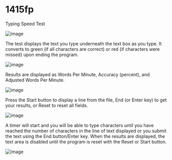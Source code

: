 # 1415fp

Typing Speed Test

![image](https://user-images.githubusercontent.com/117933370/206912038-93d56412-5c6e-40da-83c0-1c5328e8a664.png)

The test displays the text you type underneath the text box as you type. It converts to green (if all characters are correct)
or red (if characters were missed) upon ending the program.

![image](https://user-images.githubusercontent.com/117933370/206911860-80405512-d980-442c-b982-abecb45b0671.png)

Results are displayed as Words Per Minute, Accuracy (percent), and Adjusted Words Per Minute.

![image](https://user-images.githubusercontent.com/117933370/206911838-477d05c0-9c14-4f9b-9baa-3f3a4acc33a5.png)

Press the Start button to display a line from the file, End (or Enter key) to get your results, or Reset to reset all fields. 

![image](https://user-images.githubusercontent.com/117933370/206911705-03251cc9-0423-4ba4-bad1-54781e6a8c65.png)

A timer will start and you will be able to type characters until you have reached the number of characters in the line of text displayed
or you submit the text using the End button/Enter key. When the results are displayed, the text area is disabled until the program is 
reset with the Reset or Start button.

![image](https://user-images.githubusercontent.com/117933370/206912093-ba17a9d5-a9a3-4ed8-abb3-d201a734fa89.png)
